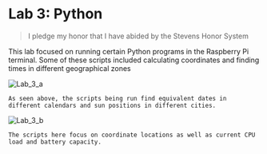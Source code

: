# Lab 3: Python

> I pledge my honor that I have abided by the Stevens Honor System

This lab focused on running certain Python programs in the Raspberry Pi terminal. Some of these scripts included calculating coordinates and finding times in different geographical zones

![Lab_3_a](https://user-images.githubusercontent.com/78375489/156104623-417e0f1f-39b4-4f96-a5c1-5b45f9f7df56.jpg)

<p align="center">

    As seen above, the scripts being run find equivalent dates in different calendars and sun positions in different cities.

</p>

![Lab_3_b](https://user-images.githubusercontent.com/78375489/156104624-2eeb0290-7bd3-429b-badb-e249e033b63c.jpg)

<p align="center">

    The scripts here focus on coordinate locations as well as current CPU load and battery capacity.
</p>
